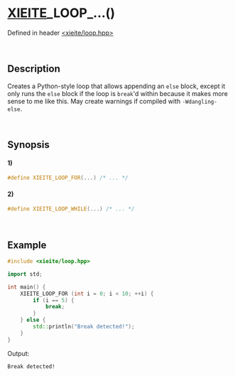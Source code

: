 # [XIEITE](../../macros.md)\_LOOP\_...\(\)
Defined in header [<xieite/loop.hpp>](../../../include/xieite/loop.hpp)

&nbsp;

## Description
Creates a Python-style loop that allows appending an `else` block, except it only runs the `else` block if the loop is `break`'d within because it makes more sense to me like this. May create warnings if compiled with `-Wdangling-else`.

&nbsp;

## Synopsis
#### 1)
```cpp
#define XIEITE_LOOP_FOR(...) /* ... */
```
#### 2)
```cpp
#define XIEITE_LOOP_WHILE(...) /* ... */
```

&nbsp;

## Example
```cpp
#include <xieite/loop.hpp>

import std;

int main() {
    XIEITE_LOOP_FOR (int i = 0; i < 10; ++i) {
        if (i == 5) {
            break;
        }
    } else {
        std::println("Break detected!");
    }
}
```
Output:
```
Break detected!
```
